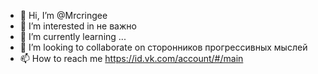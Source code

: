 - 👋 Hi, I’m @Mrcringee
- 👀 I’m interested in не важно
- 🌱 I’m currently learning ...
- 💞️ I’m looking to collaborate on сторонников прогрессивных мыслей
- 📫 How to reach me https://id.vk.com/account/#/main

<!---
Mrcringee/Mrcringee is a ✨ special ✨ repository because its `README.md` (this file) appears on your GitHub profile.
You can click the Preview link to take a look at your changes.
--->
